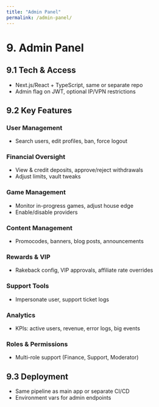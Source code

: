 ```yaml
---
title: "Admin Panel"
permalink: /admin-panel/
---
```


# 9. Admin Panel

## 9.1 Tech & Access

- Next.js/React + TypeScript, same or separate repo  
- Admin flag on JWT, optional IP/VPN restrictions

## 9.2 Key Features

### User Management

- Search users, edit profiles, ban, force logout  

### Financial Oversight

- View & credit deposits, approve/reject withdrawals  
- Adjust limits, vault tweaks  

### Game Management

- Monitor in-progress games, adjust house edge  
- Enable/disable providers

### Content Management

- Promocodes, banners, blog posts, announcements

### Rewards & VIP

- Rakeback config, VIP approvals, affiliate rate overrides

### Support Tools

- Impersonate user, support ticket logs

### Analytics

- KPIs: active users, revenue, error logs, big events

### Roles & Permissions

- Multi-role support (Finance, Support, Moderator)

## 9.3 Deployment

- Same pipeline as main app or separate CI/CD  
- Environment vars for admin endpoints
